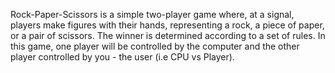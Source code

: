 Rock-Paper-Scissors is a simple two-player game where, at a signal, players make figures with their hands, representing a rock, a piece of paper, or a pair of scissors. The winner is determined according to a set of rules. In this game, one player will be controlled by the computer and the other player controlled by you - the user (i.e CPU vs Player).